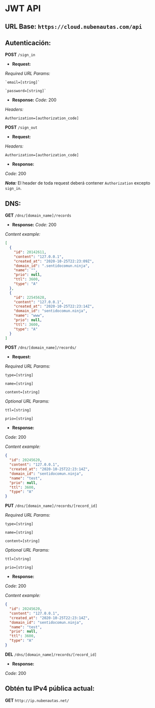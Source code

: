 # JWT API

## URL Base: `https://cloud.nubenautas.com/api`

## Autenticación:

__POST__ `/sign_in`
* **Request:**

*Required URL Params:*

    `email=[string]`
  
    `password=[string]`

* **Response:**
*Code:* 200

*Headers:*

`Authorization=[authorization_code]`

__POST__ `/sign_out`
* **Request:**

*Headers:*

`Authorization=[authorization_code]`

* **Response:**

*Code:* 200

***Nota:*** El header de toda request deberá contener `Authorization` excepto `sign_in`.
## DNS:
__GET__ `/dns/[domain_name]/records`

* **Response:**
*Code:* 200

*Content example:*
```json
[
  {
    "id": 20142611,
    "content": "127.0.0.1",
    "created_at": "2020-10-25T22:23:09Z",
    "domain_id": ".sentidocomun.ninja",
    "name": "",
    "prio": null,
    "ttl": 3600,
    "type": "A"
  },
  {
    "id": 22545628,
    "content": "127.0.0.1",
    "created_at": "2020-10-25T22:23:14Z",
    "domain_id": "sentidocomun.ninja",
    "name": "www",
    "prio": null,
    "ttl": 3600,
    "type": "A"
  }
]
```

__POST__ `/dns/[domain_name]/records/`
* **Request:**

*Required URL Params:*

  `type=[string]`
  
  `name=[string]`
  
  `content=[string]`
  
*Optional URL Params:*

  `ttl=[string]`
  
  `prio=[string]`


* **Response:**

*Code:* 200

*Content example:*
```json
{
  "id": 20245620,
  "content": "127.0.0.1",
  "created_at": "2020-10-25T22:23:14Z",
  "domain_id": "sentidocomun.ninja",
  "name": "test",
  "prio": null,
  "ttl": 3600,
  "type": "A"
}
```

__PUT__ `/dns/[domain_name]/records/[record_id]`

*Required URL Params:*

  `type=[string]`
  
  `name=[string]`
  
  `content=[string]`
  
*Optional URL Params:*

  `ttl=[string]`
  
  `prio=[string]`
* **Response:**

*Code:* 200

*Content example:*
```json
{
  "id": 20245620,
  "content": "127.0.0.1",
  "created_at": "2020-10-25T22:23:14Z",
  "domain_id": "sentidocomun.ninja",
  "name": "test",
  "prio": null,
  "ttl": 3600,
  "type": "A"
}
```

__DEL__ `/dns/[domain_name]/records/[record_id]`
* **Response:**

*Code:* 200

## Obtén tu IPv4 pública actual:

__GET__ `http://ip.nubenautas.net/`
